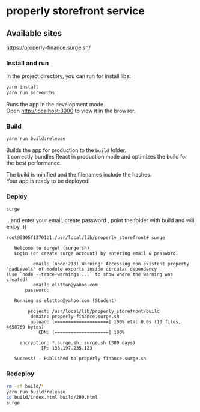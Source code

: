 properly storefront service
============================

## Available sites
https://properly-finance.surge.sh/


### Install and run

In the project directory, you can run for install libs:

```bash
yarn install
yarn run server:bs
```

Runs the app in the development mode.\
Open [http://localhost:3000](http://localhost:3000) to view it in the browser.


### Build

```bash
yarn run build:release
```

Builds the app for production to the `build` folder.\
It correctly bundles React in production mode and optimizes the build for the best performance.

The build is minified and the filenames include the hashes.\
Your app is ready to be deployed!


### Deploy


```bash
surge
```

...and enter your email, create password , point the folder with build and will enjoy :))

```
root@9305f13701b1:/usr/local/lib/properly_storefront# surge 

   Welcome to surge! (surge.sh)
   Login (or create surge account) by entering email & password.

          email: (node:218) Warning: Accessing non-existent property 'padLevels' of module exports inside circular dependency
(Use `node --trace-warnings ...` to show where the warning was created)
          email: elstton@yahoo.com
       password: 

   Running as elstton@yahoo.com (Student)

        project: /usr/local/lib/properly_storefront/build
         domain: properly-finance.surge.sh
         upload: [====================] 100% eta: 0.0s (10 files, 4658769 bytes)
            CDN: [====================] 100%

     encryption: *.surge.sh, surge.sh (380 days)
             IP: 138.197.235.123

   Success! - Published to properly-finance.surge.sh
```


### Redeploy

```bash
rm -rf build/*
yarn run build:release
cp build/index.html build/200.html
surge
```